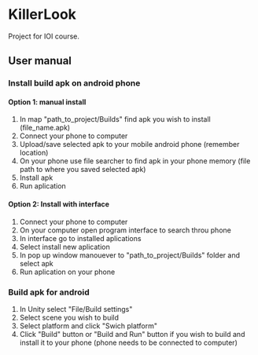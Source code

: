 # KillerLook
Project for IOI course.


## User manual

### Install build apk on android phone

#### Option 1: manual install

1. In map "path_to_project/Builds" find apk you wish to install (file_name.apk)
2. Connect your phone to computer
3. Upload/save selected apk to your mobile android phone (remember location)
4. On your phone use file searcher to find apk in your phone memory (file path to where you saved selected apk)
5. Install apk
6. Run aplication

#### Option 2: Install with interface

1. Connect your phone to computer
2. On your computer open program interface to search throu phone
3. In interface go to installed aplications
4. Select install new aplication
5. In pop up window manouever to "path_to_project/Builds" folder and select apk
5. Run aplication on your phone

### Build apk for android

1. In Unity select "File/Build settings"
2. Select scene you wish to build
3. Select platform and click "Swich platform"
4. Click "Build" button or "Build and Run" button if you wish to build and install it to your phone (phone needs to be connected to computer)